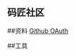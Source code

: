 ## 码匠社区

##资料
[Github OAuth](https://developer.github.com/apps/building-github-apps/creating-a-github-app/)

##工具